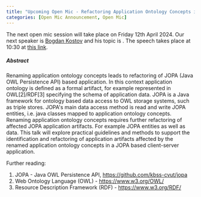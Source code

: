 ```yaml
---
title: "Upcoming Open Mic - Refactoring Application Ontology Concepts in JOPA based Applications"
categories: [Open Mic Announcement, Open Mic]
---
```


The next open mic session will take place on Friday 12th April 2024. Our next speaker is [Bogdan Kostov](https://kbss.felk.cvut.cz/web/team#bogdan-kostov) and his topic is . The speech takes place at 10:30 at [this link](https://meet.jit.si/open-mic-kbss).

##### Abstract

Renaming application ontology concepts leads to refactoring of JOPA (Java OWL Persistence API) based application. In this context application ontology is defined as a formal artifact, for example represented in OWL[2]/RDF[3] specifying the schema of application data. JOPA is a Java framework for ontology based data access to OWL storage systems, such as triple stores. JOPA's main data access method is read and write JOPA entities, i.e. java classes mapped to application ontology concepts. Renaming application ontology concepts requires further refactoring of affected JOPA application artifacts. For example JOPA entities as well as data. This talk will explore practical guidelines and methods to support the identification and refactoring of application artifacts affected by the renamed application ontology concepts in a JOPA based client-server application.

Further reading:
1. JOPA - Java OWL Persistence API, https://github.com/kbss-cvut/jopa
1. Web Ontology Language (OWL) - https://www.w3.org/OWL/
1. Resource Description Framework (RDF) - https://www.w3.org/RDF/
